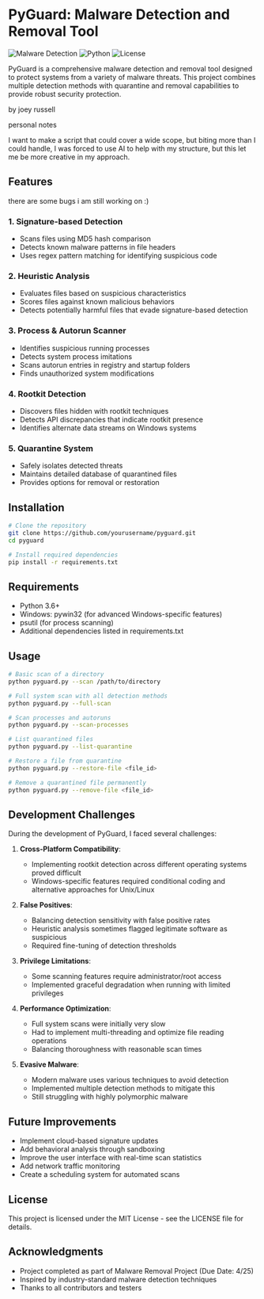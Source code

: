 # PyGuard: Malware Detection and Removal Tool

![Malware Detection](https://img.shields.io/badge/Security-Malware%20Detection-brightgreen)
![Python](https://img.shields.io/badge/Language-Python-blue)
![License](https://img.shields.io/badge/License-MIT-yellow)

PyGuard is a comprehensive malware detection and removal tool designed to protect systems from a variety of malware threats. This project combines multiple detection methods with quarantine and removal capabilities to provide robust security protection.

by joey russell

personal notes 

I want to make a script that could cover a wide scope, but biting more than I could handle, I was forced to use AI to help with my structure, but this let me be more creative in my approach. 

## Features

there are some bugs i am still working on :)

### 1. Signature-based Detection
- Scans files using MD5 hash comparison
- Detects known malware patterns in file headers
- Uses regex pattern matching for identifying suspicious code

### 2. Heuristic Analysis
- Evaluates files based on suspicious characteristics
- Scores files against known malicious behaviors
- Detects potentially harmful files that evade signature-based detection

### 3. Process & Autorun Scanner
- Identifies suspicious running processes
- Detects system process imitations
- Scans autorun entries in registry and startup folders
- Finds unauthorized system modifications

### 4. Rootkit Detection
- Discovers files hidden with rootkit techniques
- Detects API discrepancies that indicate rootkit presence
- Identifies alternate data streams on Windows systems

### 5. Quarantine System
- Safely isolates detected threats
- Maintains detailed database of quarantined files
- Provides options for removal or restoration

## Installation

```bash
# Clone the repository
git clone https://github.com/yourusername/pyguard.git
cd pyguard

# Install required dependencies
pip install -r requirements.txt
```

## Requirements

- Python 3.6+
- Windows: pywin32 (for advanced Windows-specific features)
- psutil (for process scanning)
- Additional dependencies listed in requirements.txt

## Usage

```bash
# Basic scan of a directory
python pyguard.py --scan /path/to/directory

# Full system scan with all detection methods
python pyguard.py --full-scan

# Scan processes and autoruns
python pyguard.py --scan-processes

# List quarantined files
python pyguard.py --list-quarantine

# Restore a file from quarantine
python pyguard.py --restore-file <file_id>

# Remove a quarantined file permanently
python pyguard.py --remove-file <file_id>
```

## Development Challenges

During the development of PyGuard, I faced several challenges:

1. **Cross-Platform Compatibility**: 
   - Implementing rootkit detection across different operating systems proved difficult
   - Windows-specific features required conditional coding and alternative approaches for Unix/Linux

2. **False Positives**:
   - Balancing detection sensitivity with false positive rates
   - Heuristic analysis sometimes flagged legitimate software as suspicious
   - Required fine-tuning of detection thresholds

3. **Privilege Limitations**:
   - Some scanning features require administrator/root access
   - Implemented graceful degradation when running with limited privileges

4. **Performance Optimization**:
   - Full system scans were initially very slow
   - Had to implement multi-threading and optimize file reading operations
   - Balancing thoroughness with reasonable scan times

5. **Evasive Malware**:
   - Modern malware uses various techniques to avoid detection
   - Implemented multiple detection methods to mitigate this
   - Still struggling with highly polymorphic malware

## Future Improvements

- Implement cloud-based signature updates
- Add behavioral analysis through sandboxing
- Improve the user interface with real-time scan statistics
- Add network traffic monitoring
- Create a scheduling system for automated scans

## License

This project is licensed under the MIT License - see the LICENSE file for details.

## Acknowledgments

- Project completed as part of Malware Removal Project (Due Date: 4/25)
- Inspired by industry-standard malware detection techniques
- Thanks to all contributors and testers
